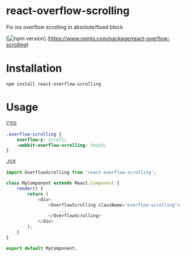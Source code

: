 react-overflow-scrolling
=====================
Fix ios overflow scrolling in absolute/fixed block

[![npm version](https://img.shields.io/npm/v/react-redux.svg?style=flat)]
(https://www.npmjs.com/package/react-overflow-scrolling)

# Installation

`npm install react-overflow-scrolling`

# Usage

CSS

```css
.overflow-scrolling {
    overflow-y: scroll;
    -webkit-overflow-scrolling: touch;
}
```

JSX

```js
import OverflowScrolling from 'react-overflow-scrolling';

class MyComponent extends React.Component {
    render() {
        return (
            <div>
                <OverflowScrolling className='overflow-scrolling'>
                    ...
                </OverflowScrolling>
            </div>
        );
    }
}

export default MyComponent;
```
